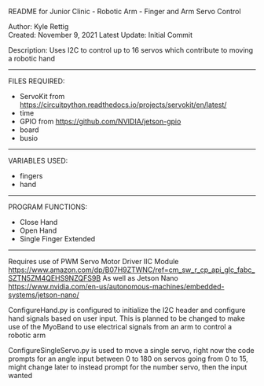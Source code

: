 README for Junior Clinic - Robotic Arm - Finger and Arm Servo Control

Author: Kyle Rettig  
Created: November 9, 2021
Latest Update: Initial Commit

Description: Uses I2C to control up to 16 servos which contribute to moving a robotic hand
________________________________________________________________________________________________________________________________________  
FILES REQUIRED:  
 + ServoKit from https://circuitpython.readthedocs.io/projects/servokit/en/latest/
 + time
 + GPIO from https://github.com/NVIDIA/jetson-gpio
 + board
 + busio
________________________________________________________________________________________________________________________________________  
VARIABLES USED:  
 + fingers  
 + hand  
________________________________________________________________________________________________________________________________________  
PROGRAM FUNCTIONS:  
 * Close Hand
 * Open Hand
 * Single Finger Extended
________________________________________________________________________________________________________________________________________  
Requires use of PWM Servo Motor Driver IIC Module https://www.amazon.com/dp/B07H9ZTWNC/ref=cm_sw_r_cp_api_glc_fabc_SZTN5ZM4QEHS9NZQFS9B
As well as Jetson Nano https://www.nvidia.com/en-us/autonomous-machines/embedded-systems/jetson-nano/

ConfigureHand.py is configured to initialize the I2C header and configure hand signals based on user input. This is planned to be changed to make use of the MyoBand to use electrical signals from an arm to control a robotic arm

ConfigureSingleServo.py is used to move a single servo, right now the code prompts for an angle input between 0 to 180 on servos going from 0 to 15, might change later to instead prompt for the number servo, then the input wanted
